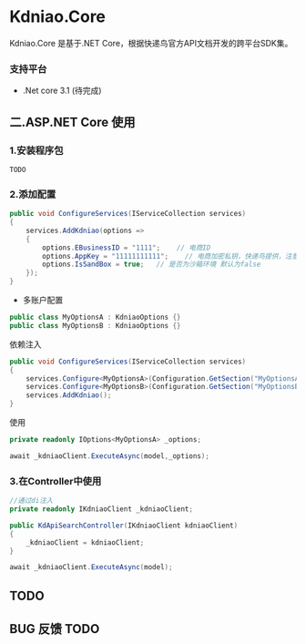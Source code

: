 # Kdniao.Core
Kdniao.Core 是基于.NET Core，根据快递鸟官方API文档开发的跨平台SDK集。
### 支持平台
- .Net core 3.1 (待完成)

## 二.ASP.NET Core 使用

### 1.安装程序包
```
TODO
```

### 2.添加配置

````csharp
public void ConfigureServices(IServiceCollection services)
{
    services.AddKdniao(options =>
    {
        options.EBusinessID = "1111";    // 电商ID
        options.AppKey = "11111111111";    // 电商加密私钥，快递鸟提供，注意保管，不要泄漏
        options.IsSandBox = true;   // 是否为沙箱环境 默认为false
    });
}
````
* 多账户配置
````csharp
public class MyOptionsA : KdniaoOptions {}
public class MyOptionsB : KdniaoOptions {}
````
依赖注入
````csharp
public void ConfigureServices(IServiceCollection services)
{
    services.Configure<MyOptionsA>(Configuration.GetSection("MyOptionsA"));
    services.Configure<MyOptionsB>(Configuration.GetSection("MyOptionsB"));
    services.AddKdniao();
}
````
使用
````csharp
private readonly IOptions<MyOptionsA> _options;

await _kdniaoClient.ExecuteAsync(model,_options);
````
### 3.在Controller中使用

````csharp
//通过di注入
private readonly IKdniaoClient _kdniaoClient;

public KdApiSearchController(IKdniaoClient kdniaoClient)
{
	_kdniaoClient = kdniaoClient;
}

await _kdniaoClient.ExecuteAsync(model);
````

## TODO

## BUG 反馈 TODO 